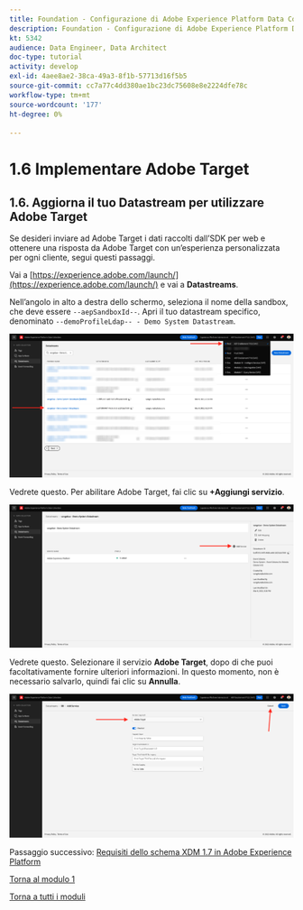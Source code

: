 ```yaml
---
title: Foundation - Configurazione di Adobe Experience Platform Data Collection e dell’estensione Web SDK - Implementare Adobe Target
description: Foundation - Configurazione di Adobe Experience Platform Data Collection e dell’estensione Web SDK - Implementare Adobe Target
kt: 5342
audience: Data Engineer, Data Architect
doc-type: tutorial
activity: develop
exl-id: 4aee8ae2-38ca-49a3-8f1b-57713d16f5b5
source-git-commit: cc7a77c4dd380ae1bc23dc75608e8e2224dfe78c
workflow-type: tm+mt
source-wordcount: '177'
ht-degree: 0%

---
```


# 1.6 Implementare Adobe Target

## 1.6. Aggiorna il tuo Datastream per utilizzare Adobe Target

Se desideri inviare ad Adobe Target i dati raccolti dall’SDK per web e ottenere una risposta da Adobe Target con un’esperienza personalizzata per ogni cliente, segui questi passaggi.

Vai a [https://experience.adobe.com/launch/](https://experience.adobe.com/launch/) e vai a **Datastreams**.

Nell’angolo in alto a destra dello schermo, seleziona il nome della sandbox, che deve essere `--aepSandboxId--`. Apri il tuo datastream specifico, denominato `--demoProfileLdap-- - Demo System Datastream`.

![Fai clic sull’icona Configurazione bordo nella barra di navigazione a sinistra](./images/edgeconfig1b.png)

Vedrete questo. Per abilitare Adobe Target, fai clic su **+Aggiungi servizio**.

![Debugger AEP](./images/aa2.png)

Vedrete questo. Selezionare il servizio **Adobe Target**, dopo di che puoi facoltativamente fornire ulteriori informazioni. In questo momento, non è necessario salvarlo, quindi fai clic su **Annulla**.

![Debugger AEP](./images/at1.png)

Passaggio successivo: [Requisiti dello schema XDM 1.7 in Adobe Experience Platform](./ex7.md)

[Torna al modulo 1](./data-ingestion-launch-web-sdk.md)

[Torna a tutti i moduli](./../../overview.md)
